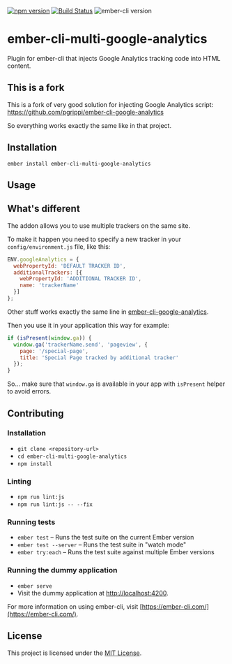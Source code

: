 [![npm version](https://badge.fury.io/js/ember-cli-multi-google-analytics.svg)](https://badge.fury.io/js/ember-cli-multi-google-analytics)
[![Build Status](https://travis-ci.org/vastec/ember-cli-multi-google-analytics.svg?branch=master)](https://travis-ci.org/vastec/ember-cli-multi-google-analytics)
![ember-cli version](https://img.shields.io/badge/ember--cli-3.1.4-orange.svg)

ember-cli-multi-google-analytics
==============================================================================

Plugin for ember-cli that injects Google Analytics tracking code into HTML content.

## This is a fork

This is a fork of very good solution for injecting Google Analytics script: https://github.com/pgrippi/ember-cli-google-analytics

So everything works exactly the same like in that project.

Installation
------------------------------------------------------------------------------

```
ember install ember-cli-multi-google-analytics
```

Usage
------------------------------------------------------------------------------

## What's different

The addon allows you to use multiple trackers on the same site.

To make it happen you need to specify a new tracker in your `config/environment.js` file, like this:

```javascript
ENV.googleAnalytics = {
  webPropertyId: 'DEFAULT TRACKER ID',
  additionalTrackers: [{
    webPropertyId: 'ADDITIONAL TRACKER ID',
    name: 'trackerName'
  }]
};
```

Other stuff works exactly the same line in [ember-cli-google-analytics](https://github.com/pgrippi/ember-cli-google-analytics).

Then you use it in your application this way for example:

```javascript
if (isPresent(window.ga)) {
  window.ga('trackerName.send', 'pageview', {
    page: '/special-page',
    title: 'Special Page tracked by additional tracker'
  });
}
```

So... make sure that `window.ga` is available in your app with `isPresent` helper to avoid errors.

Contributing
------------------------------------------------------------------------------

### Installation

* `git clone <repository-url>`
* `cd ember-cli-multi-google-analytics`
* `npm install`

### Linting

* `npm run lint:js`
* `npm run lint:js -- --fix`

### Running tests

* `ember test` – Runs the test suite on the current Ember version
* `ember test --server` – Runs the test suite in "watch mode"
* `ember try:each` – Runs the test suite against multiple Ember versions

### Running the dummy application

* `ember serve`
* Visit the dummy application at [http://localhost:4200](http://localhost:4200).

For more information on using ember-cli, visit [https://ember-cli.com/](https://ember-cli.com/).

License
------------------------------------------------------------------------------

This project is licensed under the [MIT License](LICENSE.md).
